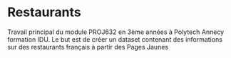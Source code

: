 # Restaurants
Travail principal du module PROJ632 en 3ème années à Polytech Annecy formation IDU. Le but est de créer un dataset contenant des informations sur des restaurants français à partir des Pages Jaunes
